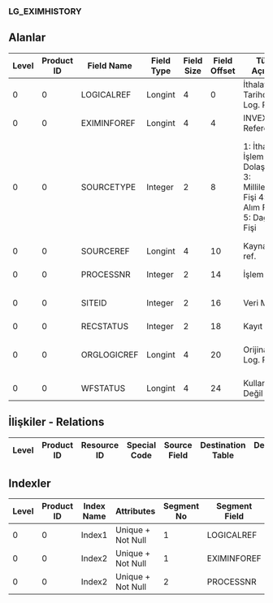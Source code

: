 ### LG_EXIMHISTORY

## Alanlar

**Level**|**Product ID**|**Field Name**|**Field Type**|**Field Size**|**Field Offset**|**Türkçe Açıklama**|**Expression**
-----|-----|-----|-----|-----|-----|-----|-----
0|0|LOGICALREF|Longint|4|0|İthalat Tarihçesi Log. Ref.|Import History Logical Reference
0|0|EXIMINFOREF|Longint|4|4|INVEXIMINFO Reference|INVEXIMINFO Reference
0|0|SOURCETYPE|Integer|2|8|1: İthalat İşlem Fişi 2: Dolaşım Fişi 3: Millileştirme Fişi 4: Mal Alım Faturası 5: Dağıtım Fişi|1: Import Operation Slip 2: Movement Slip 3: Nationalization Slip 4: Service Purchased Invoice 5: Distribution Slip
0|0|SOURCEREF|Longint|4|10|Kaynak türü ref.|Sourcetype Reference
0|0|PROCESSNR|Integer|2|14|İşlem Sırası|Transaction Order
0|0|SITEID|Integer|2|16|Veri Merkezi|Data Processing Site
0|0|RECSTATUS|Integer|2|18|Kayıt Durumu|Record Status
0|0|ORGLOGICREF|Longint|4|20|Orijinal Kayıt Log. Ref.|Original Record Logical Reference
0|0|WFSTATUS|Longint|4|24|Kullanımda Değil|Not In Use

## İlişkiler - Relations

**Level**|**Product ID**|**Resource ID**|**Special Code**|**Source Field**|**Destination Table**|**Destination Field**|**Relation Type**|**Extra Condition**
-----|-----|-----|-----|-----|-----|-----|-----|-----

## Indexler

**Level**|**Product ID**|**Index Name**|**Attributes**|**Segment No**|**Segment Field**|**Sense**
-----|-----|-----|-----|-----|-----|-----
0|0|Index1|Unique + Not Null|1|LOGICALREF|Ascending
0|0|Index2|Unique + Not Null|1|EXIMINFOREF|Ascending
0|0|Index2|Unique + Not Null|2|PROCESSNR|Ascending
